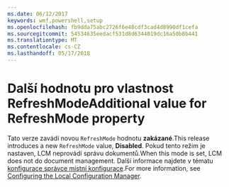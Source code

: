 ```yaml
---
ms.date: 06/12/2017
keywords: wmf,powershell,setup
ms.openlocfilehash: fb9dda75abc2726f6e48cdf3cad4d8990df1cefa
ms.sourcegitcommit: 54534635eedacf531d8d6344019dc16a50b8b441
ms.translationtype: MT
ms.contentlocale: cs-CZ
ms.lasthandoff: 05/17/2018
---
```

# <a name="additional-value-for-refreshmode-property"></a><span data-ttu-id="eebbb-102">Další hodnotu pro vlastnost RefreshMode</span><span class="sxs-lookup"><span data-stu-id="eebbb-102">Additional value for RefreshMode property</span></span>

<span data-ttu-id="eebbb-103">Tato verze zavádí novou `RefreshMode` hodnotu **zakázané**.</span><span class="sxs-lookup"><span data-stu-id="eebbb-103">This release introduces a new `RefreshMode` value, **Disabled**.</span></span> <span data-ttu-id="eebbb-104">Pokud tento režim je nastaven, LCM neprovádí správu dokumentů.</span><span class="sxs-lookup"><span data-stu-id="eebbb-104">When this mode is set, LCM does not do document management.</span></span> <span data-ttu-id="eebbb-105">Další informace najdete v tématu [konfigurace správce místní konfigurace](https://msdn.microsoft.com/powershell/dsc/metaconfig).</span><span class="sxs-lookup"><span data-stu-id="eebbb-105">For more information, see [Configuring the Local Configuration Manager](https://msdn.microsoft.com/powershell/dsc/metaconfig).</span></span>
